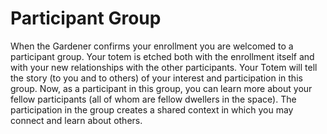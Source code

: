 # Participant Group

When the Gardener confirms your enrollment you are welcomed to a participant group. Your totem is etched both with the enrollment itself and with your new relationships with the other participants. Your Totem will tell the story (to you and to others) of your interest and participation in this group. Now, as a participant in this group, you can learn more about your fellow participants (all of whom are fellow dwellers in the space). The participation in the group creates a shared context in which you may connect and learn about others.